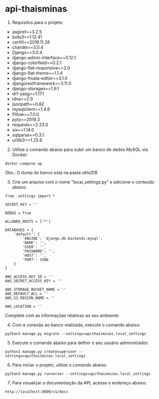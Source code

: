 # api-thaisminas

1) Requisitos para o projeto:

- asgiref==3.2.5
- boto3==1.12.41
- certifi==2019.11.28
- chardet==3.0.4
- Django==3.0.4
- django-admin-interface==0.12.1
- django-colorfield==0.2.1
- django-flat-responsive==2.0
- django-flat-theme==1.1.4
- django-froala-editor==3.1.0
- djangorestframework==3.11.0
- django-storages==1.9.1
- drf-yasg==1.17.1
- idna==2.9
- jsonpath==0.82
- mysqlclient==1.4.6
- Pillow==7.0.0
- pytz==2019.3
- requests==2.23.0
- six==1.14.0
- sqlparse==0.3.1
- urllib3==1.25.8

2) Utilize o comando abaixo para subir um banco de dados MySQL via Docker:

```
docker-compose up
```

Obs.: O dump do banco está na pasta utils/DB

3) Crie um arquivo com o nome "local_settings.py" e adicione o conteúdo abaixo:

```
from .settings import *

SECRET_KEY = ''

DEBUG = True

ALLOWED_HOSTS = ['*']

DATABASES = {
    'default': {
        'ENGINE': 'django.db.backends.mysql',
        'NAME': '',
        'USER': '',
        'PASSWORD': '',
        'HOST': '',
        'PORT': 3306
    }
}

AWS_ACCESS_KEY_ID = ''
AWS_SECRET_ACCESS_KEY = ''

AWS_STORAGE_BUCKET_NAME = ''
AWS_DEFAULT_ACL = ''
AWS_S3_REGION_NAME = ''

AWS_LOCATION = ''
```

Complete com as informações relativas ao seu ambiente.

4) Com a conexão ao banco realizada, execute o comando abaixo:

```
python3 manage.py migrate --settings=apithaisminas.local_settings
```

5) Execute o comando abaixo para definir o seu usuário administrador:

```
python3 manage.py createsuperuser --settings=apithaisminas.local_settings
```

6) Para iniciar o projeto, utilize o comando abaixo:

```
python3 manage.py runserver --settings=apithaisminas.local_settings
```

7) Para visualizar a documentação da API, acesse o endereço abaixo:

```
http://localhost:8000/v1/docs
```